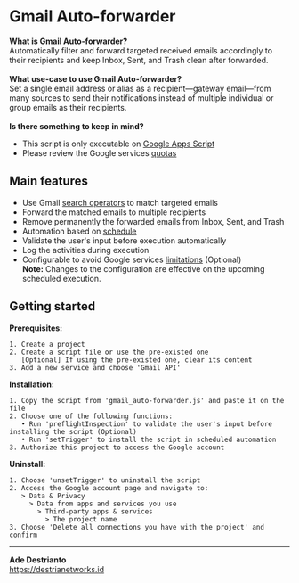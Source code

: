 # Gmail Auto-forwarder<br>
**What is Gmail Auto-forwarder?**<br>
Automatically filter and forward targeted received emails accordingly to their recipients and keep Inbox, Sent, and Trash clean after forwarded.<br>
<br>
**What use-case to use Gmail Auto-forwarder?**<br>
Set a single email address or alias as a recipient—gateway email—from many sources to send their notifications instead of multiple individual or group emails as their recipients.<br>
<br>
**Is there something to keep in mind?**<br>
- This script is only executable on [Google Apps Script](https://www.google.com/script/start)
- Please review the Google services [quotas](https://developers.google.com/apps-script/guides/services/quotas)
## Main features
- Use Gmail [search operators](https://support.google.com/mail/answer/7190) to match targeted emails
- Forward the matched emails to multiple recipients
- Remove permanently the forwarded emails from Inbox, Sent, and Trash
- Automation based on [schedule](https://developers.google.com/apps-script/guides/triggers/installable#time-driven_triggers)
- Validate the user's input before execution automatically
- Log the activities during execution
- Configurable to avoid Google services [limitations](https://developers.google.com/apps-script/reference/gmail/gmail-app#searchquery) (Optional)<br>
  **Note:** Changes to the configuration are effective on the upcoming scheduled execution.
## Getting started
**Prerequisites:**
```
1. Create a project
2. Create a script file or use the pre-existed one
   [Optional] If using the pre-existed one, clear its content
3. Add a new service and choose 'Gmail API'
```
**Installation:**
```
1. Copy the script from 'gmail_auto-forwarder.js' and paste it on the file
2. Choose one of the following functions:
   • Run 'preflightInspection' to validate the user's input before installing the script (Optional)
   • Run 'setTrigger' to install the script in scheduled automation
3. Authorize this project to access the Google account
```
**Uninstall:**
```
1. Choose 'unsetTrigger' to uninstall the script
2. Access the Google account page and navigate to:
   > Data & Privacy
     > Data from apps and services you use
       > Third-party apps & services
         > The project name
3. Choose 'Delete all connections you have with the project' and confirm
```
---
**Ade Destrianto**<br/>
https://destrianetworks.id